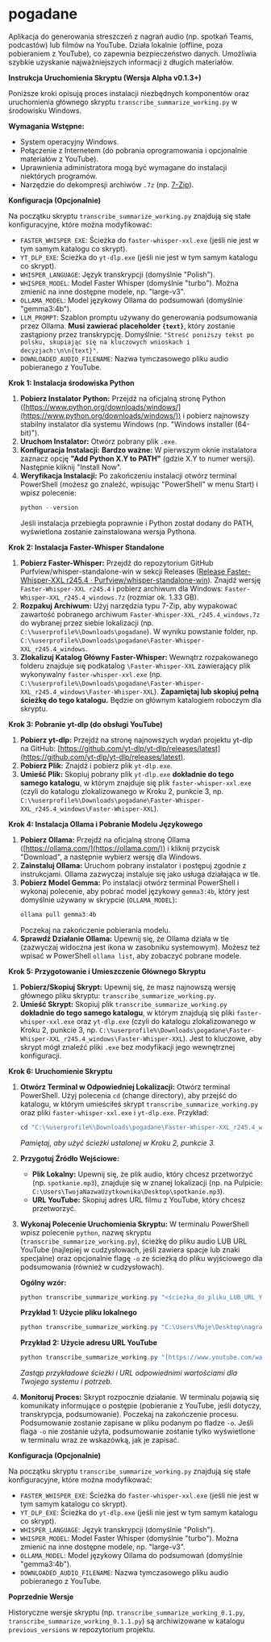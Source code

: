 # pogadane
Aplikacja do generowania streszczeń z nagrań audio (np. spotkań Teams, podcastów) lub filmów na YouTube. Działa lokalnie (offline, poza pobieraniem z YouTube), co zapewnia bezpieczeństwo danych. Umożliwia szybkie uzyskanie najważniejszych informacji z długich materiałów.

**Instrukcja Uruchomienia Skryptu (Wersja Alpha v0.1.3+)** 

Poniższe kroki opisują proces instalacji niezbędnych komponentów oraz uruchomienia głównego skryptu `transcribe_summarize_working.py` w środowisku Windows.

**Wymagania Wstępne:**

* System operacyjny Windows.
* Połączenie z Internetem (do pobrania oprogramowania i opcjonalnie materiałów z YouTube).
* Uprawnienia administratora mogą być wymagane do instalacji niektórych programów.
* Narzędzie do dekompresji archiwów `.7z` (np. [7-Zip](https://www.7-zip.org/)).

**Konfiguracja (Opcjonalnie)**

Na początku skryptu `transcribe_summarize_working.py` znajdują się stałe konfiguracyjne, które można modyfikować:

* `FASTER_WHISPER_EXE`: Ścieżka do `faster-whisper-xxl.exe` (jeśli nie jest w tym samym katalogu co skrypt).
* `YT_DLP_EXE`: Ścieżka do `yt-dlp.exe` (jeśli nie jest w tym samym katalogu co skrypt).
* `WHISPER_LANGUAGE`: Język transkrypcji (domyślnie "Polish").
* `WHISPER_MODEL`: Model Faster Whisper (domyślnie "turbo"). Można zmienić na inne dostępne modele, np. "large-v3".
* `OLLAMA_MODEL`: Model językowy Ollama do podsumowań (domyślnie "gemma3:4b").
* `LLM_PROMPT`: Szablon promptu używany do generowania podsumowania przez Ollama. **Musi zawierać placeholder `{text}`**, który zostanie zastąpiony przez transkrypcję. Domyślnie: `"Streść poniższy tekst po polsku, skupiając się na kluczowych wnioskach i decyzjach:\n\n{text}"`.
* `DOWNLOADED_AUDIO_FILENAME`: Nazwa tymczasowego pliku audio pobieranego z YouTube.

**Krok 1: Instalacja środowiska Python**

1.  **Pobierz Instalator Python:** Przejdź na oficjalną stronę Python ([https://www.python.org/downloads/windows/](https://www.python.org/downloads/windows/)) i pobierz najnowszy stabilny instalator dla systemu Windows (np. "Windows installer (64-bit)").
2.  **Uruchom Instalator:** Otwórz pobrany plik `.exe`.
3.  **Konfiguracja Instalacji:** **Bardzo ważne:** W pierwszym oknie instalatora zaznacz opcję **"Add Python X.Y to PATH"** (gdzie X.Y to numer wersji). Następnie kliknij "Install Now".
4.  **Weryfikacja Instalacji:** Po zakończeniu instalacji otwórz terminal PowerShell (możesz go znaleźć, wpisując "PowerShell" w menu Start) i wpisz polecenie:
    ```powershell
    python --version
    ```
    Jeśli instalacja przebiegła poprawnie i Python został dodany do PATH, wyświetlona zostanie zainstalowana wersja Pythona.

**Krok 2: Instalacja Faster-Whisper Standalone**

1.  **Pobierz Faster-Whisper:** Przejdź do repozytorium GitHub Purfview/whisper-standalone-win w sekcji Releases ([Release Faster-Whisper-XXL r245.4 · Purfview/whisper-standalone-win](https://github.com/Purfview/whisper-standalone-win/releases/tag/Faster-Whisper-XXL)). Znajdź wersję `Faster-Whisper-XXL r245.4` i pobierz archiwum dla Windows: `Faster-Whisper-XXL_r245.4_windows.7z` (rozmiar ok. 1.33 GB).
2.  **Rozpakuj Archiwum:** Użyj narzędzia typu 7-Zip, aby wypakować zawartość pobranego archiwum `Faster-Whisper-XXL_r245.4_windows.7z` do wybranej przez siebie lokalizacji (np. `C:\%userprofile%\Downloads\pogadane`). W wyniku powstanie folder, np. `C:\%userprofile%\Downloads\pogadane\Faster-Whisper-XXL_r245.4_windows`.
3.  **Zlokalizuj Katalog Główny Faster-Whisper:** Wewnątrz rozpakowanego folderu znajduje się podkatalog `\Faster-Whisper-XXL` zawierający plik wykonywalny `faster-whisper-xxl.exe` (np. `C:\%userprofile%\Downloads\pogadane\Faster-Whisper-XXL_r245.4_windows\Faster-Whisper-XXL`). **Zapamiętaj lub skopiuj pełną ścieżkę do tego katalogu.** Będzie on głównym katalogiem roboczym dla skryptu.

**Krok 3: Pobranie yt-dlp (do obsługi YouTube)**

1.  **Pobierz yt-dlp:** Przejdź na stronę najnowszych wydań projektu yt-dlp na GitHub: [https://github.com/yt-dlp/yt-dlp/releases/latest](https://github.com/yt-dlp/yt-dlp/releases/latest).
2.  **Pobierz Plik:** Znajdź i pobierz plik `yt-dlp.exe`.
3.  **Umieść Plik:** Skopiuj pobrany plik `yt-dlp.exe` **dokładnie do tego samego katalogu**, w którym znajduje się plik `faster-whisper-xxl.exe` (czyli do katalogu zlokalizowanego w Kroku 2, punkcie 3, np. `C:\%userprofile%\Downloads\pogadane\Faster-Whisper-XXL_r245.4_windows\Faster-Whisper-XXL`).

**Krok 4: Instalacja Ollama i Pobranie Modelu Językowego**

1.  **Pobierz Ollama:** Przejdź na oficjalną stronę Ollama ([https://ollama.com/](https://ollama.com/)) i kliknij przycisk "Download", a następnie wybierz wersję dla Windows.
2.  **Zainstaluj Ollama:** Uruchom pobrany instalator i postępuj zgodnie z instrukcjami. Ollama zazwyczaj instaluje się jako usługa działająca w tle.
3.  **Pobierz Model Gemma:** Po instalacji otwórz terminal PowerShell i wykonaj polecenie, aby pobrać model językowy `gemma3:4b`, który jest domyślnie używany w skrypcie (`OLLAMA_MODEL`):
    ```powershell
    ollama pull gemma3:4b
    ```
    Poczekaj na zakończenie pobierania modelu.
4.  **Sprawdź Działanie Ollama:** Upewnij się, że Ollama działa w tle (zazwyczaj widoczna jest ikona w zasobniku systemowym). Możesz też wpisać w PowerShell `ollama list`, aby zobaczyć pobrane modele.

**Krok 5: Przygotowanie i Umieszczenie Głównego Skryptu**

1.  **Pobierz/Skopiuj Skrypt:** Upewnij się, że masz najnowszą wersję głównego pliku skryptu: `transcribe_summarize_working.py`.
2.  **Umieść Skrypt:** Skopiuj plik `transcribe_summarize_working.py` **dokładnie do tego samego katalogu**, w którym znajdują się pliki `faster-whisper-xxl.exe` oraz `yt-dlp.exe` (czyli do katalogu zlokalizowanego w Kroku 2, punkcie 3, np. `C:\%userprofile%\Downloads\pogadane\Faster-Whisper-XXL_r245.4_windows\Faster-Whisper-XXL`). Jest to kluczowe, aby skrypt mógł znaleźć pliki `.exe` bez modyfikacji jego wewnętrznej konfiguracji.

**Krok 6: Uruchomienie Skryptu**

1.  **Otwórz Terminal w Odpowiedniej Lokalizacji:** Otwórz terminal PowerShell. Użyj polecenia `cd` (change directory), aby przejść do katalogu, w którym umieściłeś skrypt `transcribe_summarize_working.py` oraz pliki `faster-whisper-xxl.exe` i `yt-dlp.exe`. Przykład:
    ```powershell
    cd "C:\%userprofile%\Downloads\pogadane\Faster-Whisper-XXL_r245.4_windows\Faster-Whisper-XXL"
    ```
    *Pamiętaj, aby użyć ścieżki ustalonej w Kroku 2, punkcie 3.*
2.  **Przygotuj Źródło Wejściowe:**
    * **Plik Lokalny:** Upewnij się, że plik audio, który chcesz przetworzyć (np. `spotkanie.mp3`), znajduje się w znanej lokalizacji (np. na Pulpicie: `C:\Users\TwojaNazwaUzytkownika\Desktop\spotkanie.mp3`).
    * **URL YouTube:** Skopiuj adres URL filmu z YouTube, który chcesz przetworzyć.
3.  **Wykonaj Polecenie Uruchomienia Skryptu:** W terminalu PowerShell wpisz polecenie `python`, nazwę skryptu (`transcribe_summarize_working.py`), ścieżkę do pliku audio LUB URL YouTube (najlepiej w cudzysłowach, jeśli zawiera spacje lub znaki specjalne) oraz opcjonalnie flagę `-o` ze ścieżką do pliku wyjściowego dla podsumowania (również w cudzysłowach).

    **Ogólny wzór:**
    ```powershell
    python transcribe_summarize_working.py "<ścieżka_do_pliku_LUB_URL_YouTube>" -o "<pełna_ścieżka_do_pliku_z_podsumowaniem.txt>"
    ```

    **Przykład 1: Użycie pliku lokalnego**
    ```powershell
    python transcribe_summarize_working.py "C:\Users\Moje\Desktop\nagranie_spotkania.mp3" -o "C:\Users\alexk\Desktop\nagranie_spotkania_summary.txt"
    ```

    **Przykład 2: Użycie adresu URL YouTube**
    ```powershell
    python transcribe_summarize_working.py "[https://www.youtube.com/watch?v=](https://www.youtube.com/watch?v=)..." -o "C:\Users\Moje\Dokumenty\podsumowanie_wykladu.txt"
    ```

    *Zastąp przykładowe ścieżki i URL odpowiednimi wartościami dla Twojego systemu i potrzeb.*

4.  **Monitoruj Proces:** Skrypt rozpocznie działanie. W terminalu pojawią się komunikaty informujące o postępie (pobieranie z YouTube, jeśli dotyczy, transkrypcja, podsumowanie). Poczekaj na zakończenie procesu. Podsumowanie zostanie zapisane w pliku podanym po fladze `-o`. Jeśli flaga `-o` nie zostanie użyta, podsumowanie zostanie tylko wyświetlone w terminalu wraz ze wskazówką, jak je zapisać.

**Konfiguracja (Opcjonalnie)**

Na początku skryptu `transcribe_summarize_working.py` znajdują się stałe konfiguracyjne, które można modyfikować:

* `FASTER_WHISPER_EXE`: Ścieżka do `faster-whisper-xxl.exe` (jeśli nie jest w tym samym katalogu co skrypt).
* `YT_DLP_EXE`: Ścieżka do `yt-dlp.exe` (jeśli nie jest w tym samym katalogu co skrypt).
* `WHISPER_LANGUAGE`: Język transkrypcji (domyślnie "Polish").
* `WHISPER_MODEL`: Model Faster Whisper (domyślnie "turbo"). Można zmienić na inne dostępne modele, np. "large-v3".
* `OLLAMA_MODEL`: Model językowy Ollama do podsumowań (domyślnie "gemma3:4b").
* `DOWNLOADED_AUDIO_FILENAME`: Nazwa tymczasowego pliku audio pobieranego z YouTube.

**Poprzednie Wersje**

Historyczne wersje skryptu (np. `transcribe_summarize_working_0.1.py`, `transcribe_summarize_working_0.1.1.py`) są archiwizowane w katalogu `previous_versions` w repozytorium projektu.